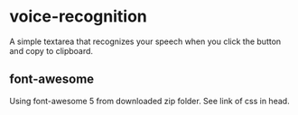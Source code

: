 # voice-recognition

A simple textarea that recognizes your speech when you click the button and copy to clipboard.

## font-awesome

Using font-awesome 5 from downloaded zip folder. See link of css in head.
